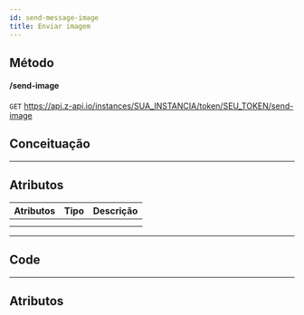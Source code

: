 ```yaml
---
id: send-message-image
title: Enviar imagem
---
```


## Método

#### /send-image

`GET` https://api.z-api.io/instances/SUA_INSTANCIA/token/SEU_TOKEN/send-image

## Conceituação

---

## Atributos

| Atributos | Tipo | Descrição |
| :-------- | :--: | :-------- |
|           |      |           |
|           |      |           |

---

## Code

---

## Atributos
